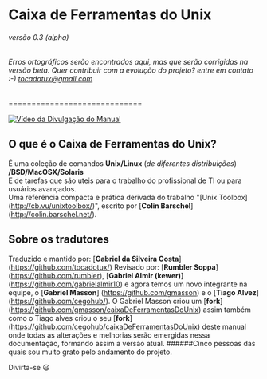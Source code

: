 # Caixa de Ferramentas do Unix 
###### versão 0.3 (alpha)
###### Erros ortográficos serão encontrados aqui, mas que serão corrigidas na versão beta. Quer contribuir com a evolução do projeto? entre em contato :-) tocadotux@gmail.com
=============================

[![Vídeo da Divulgação do Manual](https://i.ytimg.com/vi/uk-s6K479UU/0.jpg)](https://www.youtube.com/watch?v=uk-s6K479UU)

## O que é o Caixa de Ferramentas do Unix?
É uma coleção de comandos __Unix/Linux__ (*de diferentes distribuições*) __/BSD/MacOSX/Solaris__  
E de tarefas que são uteis para o trabalho do profissional de TI ou para usuários avançados.  
Uma referência compacta e prática derivada do trabalho "[Unix Toolbox] (http://cb.vu/unixtoolbox/)", 
escrito por [__Colin Barschel__] (http://colin.barschel.net/).

## Sobre os tradutores

Traduzido e mantido por: [__Gabriel da Silveira Costa__] (https://github.com/tocadotux/)
Revisado por: [__Rumbler Soppa__] (https://github.com/rumbler), [__Gabriel Almir (kewer)__] (https://github.com/gabrielalmir10) e agora temos um novo integrante na equipe, o [__Gabriel Masson__] (https://github.com/gmasson) e o [__Tiago Alvez__] (https://github.com/cegohub/). O Gabriel Masson criou um [__fork__] (https://github.com/gmasson/caixaDeFerramentasDoUnix) assim também como o Tiago alves criou o seu [__fork__] (https://github.com/cegohub/caixaDeFerramentasDoUnix) deste manual onde todas as alterações e melhorias serão emergidas nessa documentação, formando assim a versão atual.
######Cinco pessoas das quais sou muito grato pelo andamento do projeto.

Divirta-se :smiley:
